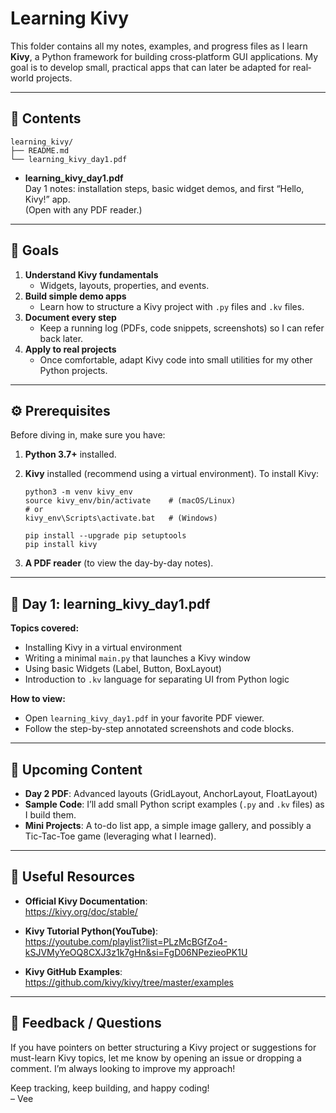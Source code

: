 # Learning Kivy

This folder contains all my notes, examples, and progress files as I learn **Kivy**, a Python framework for building cross‐platform GUI applications. My goal is to develop small, practical apps that can later be adapted for real‐world projects.

---

## 📂 Contents

```
learning_kivy/
├── README.md
└── learning_kivy_day1.pdf
```

- **learning_kivy_day1.pdf**  
  Day 1 notes: installation steps, basic widget demos, and first “Hello, Kivy!” app.  
  (Open with any PDF reader.)

---

## 🎯 Goals

1. **Understand Kivy fundamentals**  
   - Widgets, layouts, properties, and events.
2. **Build simple demo apps**  
   - Learn how to structure a Kivy project with `.py` files and `.kv` files.
3. **Document every step**  
   - Keep a running log (PDFs, code snippets, screenshots) so I can refer back later.
4. **Apply to real projects**  
   - Once comfortable, adapt Kivy code into small utilities for my other Python projects.

---

## ⚙️ Prerequisites

Before diving in, make sure you have:

1. **Python 3.7+** installed.  
2. **Kivy** installed (recommend using a virtual environment). To install Kivy:

   ```
   python3 -m venv kivy_env
   source kivy_env/bin/activate    # (macOS/Linux)
   # or
   kivy_env\Scripts\activate.bat   # (Windows)

   pip install --upgrade pip setuptools
   pip install kivy
   ```

3. **A PDF reader** (to view the day-by-day notes).

---

## 📖 Day 1: learning_kivy_day1.pdf

**Topics covered:**

- Installing Kivy in a virtual environment  
- Writing a minimal `main.py` that launches a Kivy window  
- Using basic Widgets (Label, Button, BoxLayout)  
- Introduction to `.kv` language for separating UI from Python logic

**How to view:**

- Open `learning_kivy_day1.pdf` in your favorite PDF viewer.  
- Follow the step-by-step annotated screenshots and code blocks.

---

## 🚧 Upcoming Content

- **Day 2 PDF**: Advanced layouts (GridLayout, AnchorLayout, FloatLayout)  
- **Sample Code**: I’ll add small Python script examples (`.py` and `.kv` files) as I build them.  
- **Mini Projects**: A to-do list app, a simple image gallery, and possibly a Tic-Tac-Toe game (leveraging what I learned).

---

## 🔗 Useful Resources

- **Official Kivy Documentation**:  
  https://kivy.org/doc/stable/

- **Kivy Tutorial Python(YouTube)**:  
  https://youtube.com/playlist?list=PLzMcBGfZo4-kSJVMyYeOQ8CXJ3z1k7gHn&si=FgD06NPezieoPK1U

- **Kivy GitHub Examples**:  
  https://github.com/kivy/kivy/tree/master/examples

---

## 🤔 Feedback / Questions

If you have pointers on better structuring a Kivy project or suggestions for must-learn Kivy topics, let me know by opening an issue or dropping a comment. I’m always looking to improve my approach!

Keep tracking, keep building, and happy coding!  
– Vee
